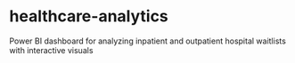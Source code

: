 # healthcare-analytics
Power BI dashboard for analyzing inpatient and outpatient hospital waitlists with interactive visuals
